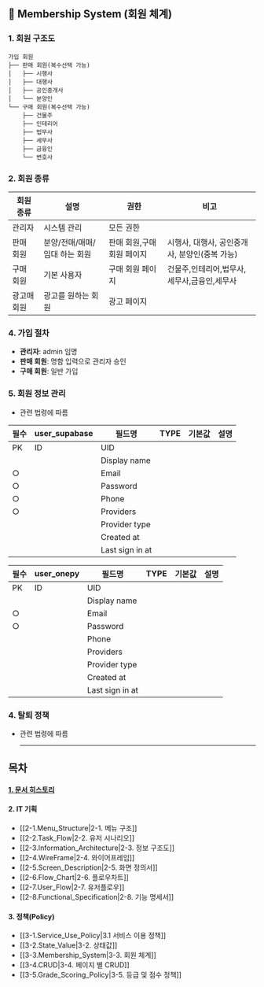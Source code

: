 ## 👥 Membership System (회원 체계)

### 1. 회원 구조도

```
가입 회원
├── 판매 회원(복수선택 가능)
│   ├── 시행사
│   ├── 대행사
│   ├── 공인중개사
│   └── 분양인
└── 구매 회원(복수선택 가능)
    ├── 건물주
    ├── 인테리어
    ├── 법무사
    ├── 세무사
    ├── 금융인
    └── 변호사
```

### 2. 회원 종류

| 회원 종류   | 설명                          | 권한                       | 비고                                          |
| ----------- | ----------------------------- | -------------------------- | --------------------------------------------- |
| 관리자      | 시스템 관리                   | 모든 권한                  |                                               |
| 판매 회원   | 분양/전매/매매/임대 하는 회원 | 판매 회원,구매 회원 페이지 | 시행사, 대행사, 공인중개사, 분양인(중복 가능) |
| 구매 회원   | 기본 사용자                   | 구매 회원 페이지           | 건물주,인테리어,법무사,세무사,금융인,세무사   |
| 광고매 회원 | 광고를 원하는 회원            | 광고 페이지                |                                               |

### 4. 가입 절차

- **관리자**: admin 임명
- **판매 회원**: 명함 입력으로 관리자 승인
- **구매 회원**: 일반 가입

### 5. 회원 정보 관리

- 관련 법령에 따름

| 필수  | user_supabase | 필드명             | TYPE | 기본값 | 설명  |
| --- | ------------- | --------------- | ---- | --- | --- |
| PK  | ID            | UID             |      |     |     |
|     |               | Display name    |      |     |     |
| ○   |               | Email           |      |     |     |
| ○   |               | Password        |      |     |     |
| ○   |               | Phone           |      |     |     |
| ○   |               | Providers       |      |     |     |
|     |               | Provider type   |      |     |     |
|     |               | Created at      |      |     |     |
|     |               | Last sign in at |      |     |     |

| 필수  | user_onepy | 필드명             | TYPE | 기본값 | 설명  |
| --- | ---------- | --------------- | ---- | --- | --- |
| PK  | ID         | UID             |      |     |     |
|     |            | Display name    |      |     |     |
| ○   |            | Email           |      |     |     |
| ○   |            | Password        |      |     |     |
|     |            | Phone           |      |     |     |
|     |            | Providers       |      |     |     |
|     |            | Provider type   |      |     |     |
|     |            | Created at      |      |     |     |
|     |            | Last sign in at |      |     |     |

### 4. 탈퇴 정책

- 관련 법령에 따름

  ***

## 목차

#### [1. 문서 히스토리](1.Document_History)

#### 2. IT 기획

- [[2-1.Menu_Structure|2-1. 메뉴 구조]]
- [[2-2.Task_Flow|2-2. 유저 시나리오]]
- [[2-3.Information_Architecture|2-3. 정보 구조도]]
- [[2-4.WireFrame|2-4. 와이어프레임]]
- [[2-5.Screen_Description|2-5. 화면 정의서]]
- [[2-6.Flow_Chart|2-6. 플로우차트]]
- [[2-7.User_Flow|2-7. 유저플로우]]
- [[2-8.Functional_Specification|2-8. 기능 명세서]]

#### 3. 정책(Policy)

- [[3-1.Service_Use_Policy|3.1 서비스 이용 정책]]
- [[3-2.State_Value|3-2. 상태값]]
- [[3-3.Membership_System|3-3. 회원 체계]]
- [[3-4.CRUD|3-4. 페이지 별 CRUD]]
- [[3-5.Grade_Scoring_Policy|3-5. 등급 및 점수 정책]]
